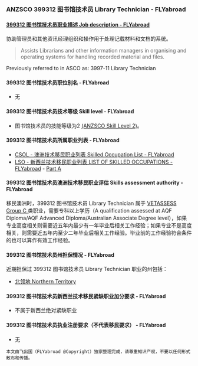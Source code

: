 ### ANZSCO 399312 图书馆技术员 Library Technician - FLYabroad ###

#### [399312 图书馆技术员职业描述 Job description - FLYabroad](http://www.flyabroadvisa.com/anzsco/3993.html#399312)

协助管理员和其他资讯经理组织和操作用于处理记载材料和文档的系统。 

> Assists Librarians and other information managers in organising and operating systems for handling recorded material and files.

Previously referred to in ASCO as:
3997-11 Library Technician

#### 399312 图书馆技术员职位别名 - FLYabroad
 
- 无

#### 399312 图书馆技术员技术等级 Skill level - FLYabroad

- 图书馆技术员的技能等级为2 [(ANZSCO Skill Level 2)](http://www.flyabroadvisa.com/anzsco/)。

#### 399312 图书馆技术员所属职业列表 - FLYabroad

- [CSOL - 澳洲技术移民职业列表 Skilled Occupation List - FLYabroad](http://www.flyabroadvisa.com/sol/)
- [LSO - 新西兰技术移民职业列表 LIST OF SKILLED OCCUPATIONS - FLYabroad](http://nz.flyabroadvisa.com/lso/) - [Part A](parta)

#### 399312 图书馆技术员澳洲技术移民职业评估 Skills assessment authority - FLYabroad

移民澳洲时，399312 图书馆技术员 Library Technician 属于 [VETASSESS Group C ](http://www.flyabroadvisa.com/ass/vetassess.html)类职业，需要专科以上学历（A qualification assessed at AQF Diploma/AQF Advanced Diploma/Australian Associate Degree level），如果专业高度相关则需要近五年内最少有一年毕业后相关工作经验；如果专业不是高度相关，则需要近五年内至少二年毕业后相关工作经验。毕业前的工作经验符合条件的也可以算作有效工作经验。

#### 399312 图书馆技术员州担保情况 - FLYabroad

近期担保过 399312 图书馆技术员 Library Technician 职业的州包括：

- [北领地 Northern Territory](http://www.flyabroadvisa.com/zdb/nt.html)

#### 399312 图书馆技术员新西兰技术移民紧缺职业加分要求 - FLYabroad

- 不属于新西兰绝对紧缺职业

#### 399312 图书馆技术员执业注册要求（不代表移民要求） - FLYabroad

- 无

`本文由飞出国（FLYabroad @Copyright）独家整理完成，请尊重知识产权，不要以任何形式散布和传播。`